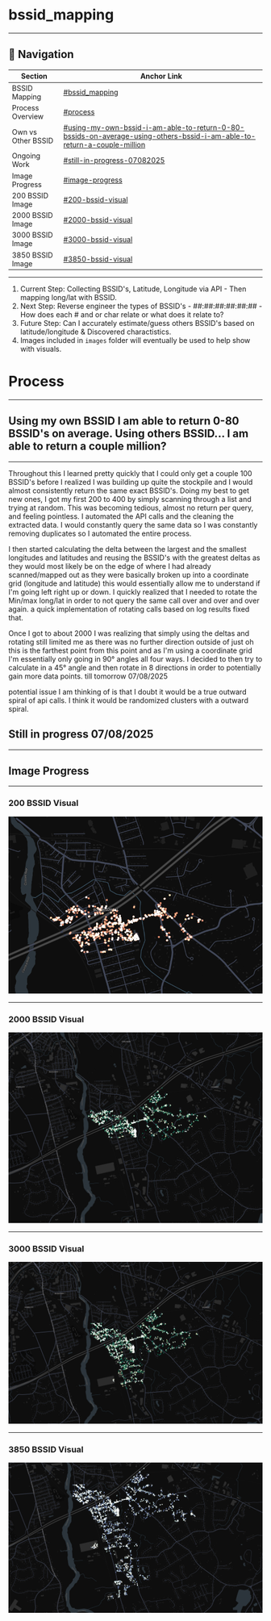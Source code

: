 # bssid_mapping
---

## 📘 Navigation

| **Section**            | **Anchor Link**                                                                                                                                      |
|------------------------|------------------------------------------------------------------------------------------------------------------------------------------------------|
| BSSID Mapping        | [#bssid_mapping](#bssid_mapping)                                                                                                                    |
| Process Overview     | [#process](#process)                                                                                                                                |
| Own vs Other BSSID   | [#using-my-own-bssid-i-am-able-to-return-0-80-bssids-on-average-using-others-bssid-i-am-able-to-return-a-couple-million](#using-my-own-bssid-i-am-able-to-return-0-80-bssids-on-average-using-others-bssid-i-am-able-to-return-a-couple-million) |
| Ongoing Work         | [#still-in-progress-07082025](#still-in-progress-07082025)                                                                                          |
| Image Progress       | [#image-progress](#image-progress)                                                                                                                  |
| 200 BSSID Image      | [#200-bssid-visual](#200-bssid-visual)                                                                                                           |
| 2000 BSSID Image     | [#2000-bssid-visual](#2000-bssid-visual)                                                                                                         |
| 3000 BSSID Image     | [#3000-bssid-visual](#3000-bssid-visual)                                                                                                         |
| 3850 BSSID Image     | [#3850-bssid-visual](#3850-bssid-visual)                                                                                                         |

---

1. Current Step: Collecting BSSID's, Latitude, Longitude via API - Then mapping long/lat with BSSID.
2. Next Step: Reverse engineer the types of BSSID's - ##:##:##:##:##:## - How does each # and or char relate or what does it relate to? 
3. Future Step: Can I accurately estimate/guess others BSSID's based on latitude/longitude & Discovered charactistics.
4. Images included in `images` folder will eventually be used to help show with visuals.

# Process
---
## Using my own BSSID I am able to return 0-80 BSSID's on average. Using others BSSID... I am able to return a couple million?
---
Throughout this I learned pretty quickly that I could only get a couple 100 BSSID's before I realized I was building up quite the stockpile and I would almost consistently return the same exact BSSID's. Doing my best to get new ones, I got my first 200 to 400 by simply scanning through a list and trying at random. This was becoming tedious, almost no return per query, and feeling pointless. I automated the API calls and the cleaning the extracted data. I would constantly query the same data so I was constantly removing duplicates so I automated the entire process.

I then started calculating the delta between the largest and the smallest longitudes and latitudes and reusing the BSSID's with the greatest deltas as they would most likely be on the edge of where I had already scanned/mapped out as they were basically broken up into a coordinate grid (longitude and latitude) this would essentially allow me to understand if I'm going left right up or down. I quickly realized that I needed to rotate the Min/max long/lat in order to not query the same call over and over and over again. a quick implementation of rotating calls based on log results fixed that.

Once I got to about 2000 I was realizing that simply using the deltas and rotating still limited me as there was no further direction outside of just oh this is the farthest point from this point and as I'm using a coordinate grid I'm essentially only going in 90° angles all four ways. I decided to then try to calculate in a 45° angle and then rotate in 8 directions in order to potentially gain more data points. till tomorrow 07/08/2025



potential issue I am thinking of is that I doubt it would be a true outward spiral of api calls. I think it would be randomized clusters with a outward spiral.


## Still in progress 07/08/2025
---
## Image Progress
---
### 200 BSSID Visual
![200 BSSIDs](images/200_BSSIDs.png)

---

### 2000 BSSID Visual
![2000 BSSIDs](images/2000_BSSIDs.png)

---

### 3000 BSSID Visual
![3000 BSSIDs](images/3000_BSSIDs.png)

---

### 3850 BSSID Visual
![3850 BSSIDs](images/3850_BSSIDs.png)

